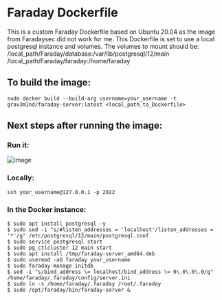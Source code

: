 # Faraday Dockerfile

This is a custom Faraday Dockerfile based on Ubuntu 20.04 as the image from Faradaysec did not work for me.
This Dockerfile is set to use a local postgresql instance and volumes.
The volumes to mount should be:
  /local_path/Faraday/database:/var/lib/postgresql/12/main
  /local_path/Faraday/faraday:/home/faraday
  
## To build the image:
```sudo docker build --build-arg username=your_username -t grav3m1nd/faraday-server:latest <local_path_to_Dockerfile>```

## Next steps after running the image:
### Run it:
![image](https://user-images.githubusercontent.com/54182057/111835518-70f86e00-88cb-11eb-8d65-324721ce1ce1.png)

### Locally:
```ssh your_username@127.0.0.1 -p 2022```

### In the Docker instance:
```
$ sudo apt install postgresql -y
$ sudo sed -i "s/#listen_addresses = 'localhost'/listen_addresses = '*'/g" /etc/postgresql/12/main/postgresql.conf
$ sudo service postgresql start
$ sudo pg_ctlcluster 12 main start
$ sudo apt install /tmp/faraday-server_amd64.deb
$ sudo usermod -aG faraday your_username
$ sudo faraday-manage initdb
$ sed -i "s/bind_address \= localhost/bind_address \= 0\.0\.0\.0/g" /home/faraday/.faraday/config/server.ini
$ sudo ln -s /home/faraday/.faraday /root/.faraday
$ sudo /opt/faraday/bin/faraday-server &
```
